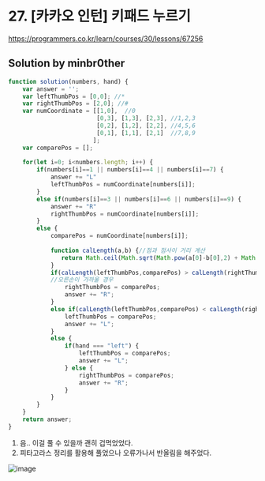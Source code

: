 # 27. [카카오 인턴] 키패드 누르기

https://programmers.co.kr/learn/courses/30/lessons/67256



## Solution by minbr0ther

```js
function solution(numbers, hand) {
    var answer = '';
    var leftThumbPos = [0,0]; //*
    var rightThumbPos = [2,0]; //#
    var numCoordinate = [[1,0],  //0
                         [0,3], [1,3], [2,3], //1,2,3
                         [0,2], [1,2], [2,2], //4,5,6
                         [0,1], [1,1], [2,1]  //7,8,9
                        ];
    var comparePos = [];
    
    for(let i=0; i<numbers.length; i++) {
        if(numbers[i]==1 || numbers[i]==4 || numbers[i]==7) {
            answer += "L"
            leftThumbPos = numCoordinate[numbers[i]];
        }
        else if(numbers[i]==3 || numbers[i]==6 || numbers[i]==9) {
            answer += "R"
            rightThumbPos = numCoordinate[numbers[i]];
        }
        else {
            comparePos = numCoordinate[numbers[i]];
            
            function calLength(a,b) {//점과 점사이 거리 계산
               return Math.ceil(Math.sqrt(Math.pow(a[0]-b[0],2) + Math.pow(a[1]-b[1],2)));
            }
            if(calLength(leftThumbPos,comparePos) > calLength(rightThumbPos,comparePos)) {  
            //오른손이 가까울 경우
                rightThumbPos = comparePos;
                answer += "R";
            }
            else if(calLength(leftThumbPos,comparePos) < calLength(rightThumbPos,comparePos)) {                 //왼손이 가까울 경우
                leftThumbPos = comparePos;
                answer += "L";
            }
            else {
                if(hand === "left") {
                    leftThumbPos = comparePos;
                    answer += "L";
                } else {
                    rightThumbPos = comparePos;
                    answer += "R";
                }
            }
        }
    }
    return answer;
}
```

1. 음.. 이걸 풀 수 있을까 괜히 겁먹었었다.
2. 피타고라스 정리를 활용해 풀었으나 오류가나서 반올림을 해주었다.

![image](https://user-images.githubusercontent.com/24728385/107851935-b64ef900-6e50-11eb-8468-8147ac231648.png)
